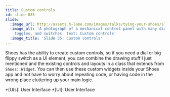 ```yaml
---
title: Custom controls
id: slide-035
slide:
  :image_url: http://assets.h-lame.com/images/talks/tying-your-shoes/slides/035.jpg
  :image_alt: 'A photograph of a mechanical control panel with many dials, buttons,
    toggles, and switches. text: Custom controls'
  :image_title: 'Slide 35: Custom controls'
---
```

Shoes has the ability to create custom controls, so if you need a dial or big flippy switch as a UI element, you can combine the drawing stuff I just mentioned and the existing controls and layouts in a class that extends from `Shoes::Widget`.  You can then use these custom widgets inside your Shoes app and not have to worry about repeating code, or having code in the wrong place cluttering up your main logic.


*[UIs]: User Interface
*[UI]: User Interface
